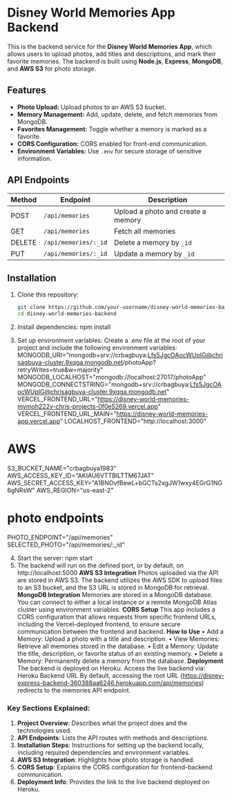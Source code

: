 # Disney World Memories App Backend

This is the backend service for the **Disney World Memories App**, which allows users to upload photos, add titles and descriptions, and mark their favorite memories. The backend is built using **Node.js**, **Express**, **MongoDB**, and **AWS S3** for photo storage.

## Features

- **Photo Upload:** Upload photos to an AWS S3 bucket.
- **Memory Management:** Add, update, delete, and fetch memories from MongoDB.
- **Favorites Management:** Toggle whether a memory is marked as a favorite.
- **CORS Configuration:** CORS enabled for front-end communication.
- **Environment Variables:** Use `.env` for secure storage of sensitive information.

## API Endpoints

| Method | Endpoint                         | Description                          |
|--------|----------------------------------|--------------------------------------|
| POST   | `/api/memories`                  | Upload a photo and create a memory   |
| GET    | `/api/memories`                  | Fetch all memories                   |
| DELETE | `/api/memories/:_id`             | Delete a memory by `_id`             |
| PUT    | `/api/memories/:_id`             | Update a memory by `_id`             |

## Installation

1. Clone this repository:
   ```bash
   git clone https://github.com/your-username/disney-world-memories-backend.git
   cd disney-world-memories-backend
2. Install dependencies:
npm install

3. Set up environment variables: Create a .env file at the root of your project and include the following environment variables:
MONGODB_URI="mongodb+srv://crbagbuya:Lfs5JgcOAocWUpIG@chrisagbuya-cluster.9xqga.mongodb.net/photoApp?retryWrites=true&w=majority"
MONGODB_LOCALHOST="mongodb://localhost:27017/photoApp"
MONGODB_CONNECTSTRING="mongodb+srv://crbagbuya:Lfs5JgcOAocWUpIG@chrisagbuya-cluster.9xqga.mongodb.net"
VERCEL_FRONTEND_URL="https://disney-world-memories-mymoh222v-chris-projects-0f0e5269.vercel.app"
VERCEL_FRONTEND_URL_MAIN="https://disney-world-memories-app.vercel.app"
LOCALHOST_FRONTEND="http://localhost:3000"
# AWS
S3_BUCKET_NAME="crbagbuya1983"
AWS_ACCESS_KEY_ID="AKIAU6VTTBILTTM67JAT"
AWS_SECRET_ACCESS_KEY="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"
AWS_REGION="us-east-2"

# photo endpoints
PHOTO_ENDPOINT="/api/memories"
SELECTED_PHOTO="/api/memories/:_id"

4. Start the server:
npm start
5. The backend will run on the defined port, or by default, on http://localhost:5000
**AWS S3 Integration**
Photos uploaded via the API are stored in AWS S3. The backend utilizes the AWS SDK to upload files to an S3 bucket, and the S3 URL is stored in MongoDB for retrieval.
**MongoDB Integration**
Memories are stored in a MongoDB database. You can connect to either a local instance or a remote MongoDB Atlas cluster using environment variables.
**CORS Setup**
This app includes a CORS configuration that allows requests from specific frontend URLs, including the Vercel-deployed frontend, to ensure secure communication between the frontend and backend.
**How to Use**
•	Add a Memory: Upload a photo with a title and description.
•	View Memories: Retrieve all memories stored in the database.
•	Edit a Memory: Update the title, description, or favorite status of an existing memory.
•	Delete a Memory: Permanently delete a memory from the database.
**Deployment**
The backend is deployed on Heroku. Access the live backend via:
Heroku Backend URL
By default, accessing the root URL (https://disney-express-backend-360388aa6246.herokuapp.com/api/memories) redirects to the memories API endpoint.

### Key Sections Explained: 
1. **Project Overview**: Describes what the project does and the technologies used. 
2. **API Endpoints**: Lists the API routes with methods and descriptions. 
3. **Installation Steps**: Instructions for setting up the backend locally, including required dependencies and environment variables. 
4. **AWS S3 Integration**: Highlights how photo storage is handled. 
5. **CORS Setup**: Explains the CORS configuration for frontend-backend communication. 
6. **Deployment Info**: Provides the link to the live backend deployed on Heroku.


